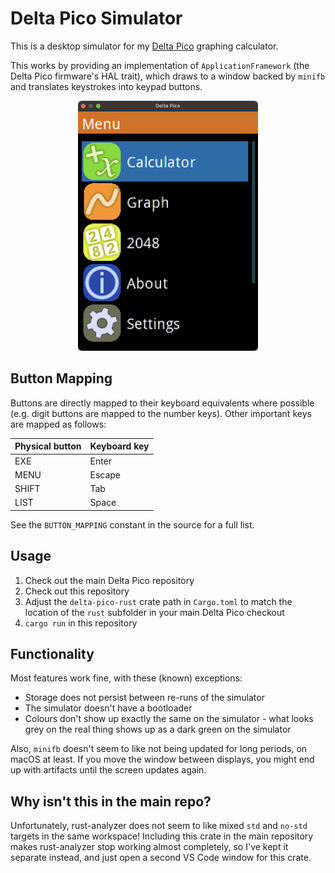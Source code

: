 # Delta Pico Simulator

This is a desktop simulator for my [Delta Pico](https://github.com/AaronC81/delta-pico) graphing
calculator.

This works by providing an implementation of `ApplicationFramework` (the Delta Pico firmware's HAL
trait), which draws to a window backed by `minifb` and translates keystrokes into keypad buttons.

<p align="center">
    <img
        src="img/screenshot.png"
        alt="A screenshot of the simulator running on macOS, showing the Delta Pico's main menu screen."
        height="400">
</p>

## Button Mapping

Buttons are directly mapped to their keyboard equivalents where possible (e.g. digit buttons are
mapped to the number keys). Other important keys are mapped as follows:

| Physical button | Keyboard key |
|---|---|
| EXE | Enter |
| MENU | Escape |
| SHIFT | Tab | 
| LIST | Space |

See the `BUTTON_MAPPING` constant in the source for a full list.

## Usage

1. Check out the main Delta Pico repository
2. Check out this repository
3. Adjust the `delta-pico-rust` crate path in `Cargo.toml` to match the location of the `rust`
   subfolder in your main Delta Pico checkout
4. `cargo run` in this repository

## Functionality 

Most features work fine, with these (known) exceptions:

- Storage does not persist between re-runs of the simulator
- The simulator doesn't have a bootloader
- Colours don't show up exactly the same on the simulator - what looks grey on the real thing shows
  up as a dark green on the simulator

Also, `minifb` doesn't seem to like not being updated for long periods, on macOS at least. If you
move the window between displays, you might end up with artifacts until the screen updates again.

## Why isn't this in the main repo?

Unfortunately, rust-analyzer does not seem to like mixed `std` and `no-std` targets in the same 
workspace! Including this crate in the main repository makes rust-analyzer stop working almost
completely, so I've kept it separate instead, and just open a second VS Code window for this crate.
